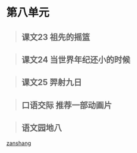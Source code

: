 # 第八单元

> ## 课文23 祖先的摇篮

<Ebook grade="xxyw2b" :pages="102" :paged="104" ></Ebook>

> ## 课文24 当世界年纪还小的时候

<Ebook grade="xxyw2b" :pages="105" :paged="107" ></Ebook>

> ## 课文25 羿射九日

<Ebook grade="xxyw2b" :pages="108" :paged="110" ></Ebook>

> ## 口语交际 推荐一部动画片

<Ebook grade="xxyw2b" :pages="111" :paged="111" ></Ebook>

> ## 语文园地八

<Ebook grade="xxyw2b" :pages="112" :paged="114" ></Ebook>

[zanshang](../res/zanshang.md ':include')